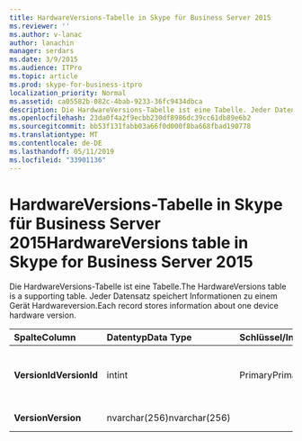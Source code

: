 ```yaml
---
title: HardwareVersions-Tabelle in Skype für Business Server 2015
ms.reviewer: ''
ms.author: v-lanac
author: lanachin
manager: serdars
ms.date: 3/9/2015
ms.audience: ITPro
ms.topic: article
ms.prod: skype-for-business-itpro
localization_priority: Normal
ms.assetid: ca05582b-082c-4bab-9233-36fc9434dbca
description: Die HardwareVersions-Tabelle ist eine Tabelle. Jeder Datensatz speichert Informationen zu einem Gerät Hardwareversion.
ms.openlocfilehash: 23da0f4a2f9ecbb230df8986dc39cc61db89e6b2
ms.sourcegitcommit: bb53f131fabb03a66f0d000f8ba668fbad190778
ms.translationtype: MT
ms.contentlocale: de-DE
ms.lasthandoff: 05/11/2019
ms.locfileid: "33901136"
---
```

# <a name="hardwareversions-table-in-skype-for-business-server-2015"></a><span data-ttu-id="03fa5-104">HardwareVersions-Tabelle in Skype für Business Server 2015</span><span class="sxs-lookup"><span data-stu-id="03fa5-104">HardwareVersions table in Skype for Business Server 2015</span></span>
 
<span data-ttu-id="03fa5-105">Die HardwareVersions-Tabelle ist eine Tabelle.</span><span class="sxs-lookup"><span data-stu-id="03fa5-105">The HardwareVersions table is a supporting table.</span></span> <span data-ttu-id="03fa5-106">Jeder Datensatz speichert Informationen zu einem Gerät Hardwareversion.</span><span class="sxs-lookup"><span data-stu-id="03fa5-106">Each record stores information about one device hardware version.</span></span>
  
|<span data-ttu-id="03fa5-107">**Spalte**</span><span class="sxs-lookup"><span data-stu-id="03fa5-107">**Column**</span></span>|<span data-ttu-id="03fa5-108">**Datentyp**</span><span class="sxs-lookup"><span data-stu-id="03fa5-108">**Data Type**</span></span>|<span data-ttu-id="03fa5-109">**Schlüssel/Index**</span><span class="sxs-lookup"><span data-stu-id="03fa5-109">**Key/Index**</span></span>|<span data-ttu-id="03fa5-110">**Details**</span><span class="sxs-lookup"><span data-stu-id="03fa5-110">**Details**</span></span>|
|:-----|:-----|:-----|:-----|
|<span data-ttu-id="03fa5-111">**VersionId**</span><span class="sxs-lookup"><span data-stu-id="03fa5-111">**VersionId**</span></span> <br/> |<span data-ttu-id="03fa5-112">int</span><span class="sxs-lookup"><span data-stu-id="03fa5-112">int</span></span>  <br/> |<span data-ttu-id="03fa5-113">Primary</span><span class="sxs-lookup"><span data-stu-id="03fa5-113">Primary</span></span>  <br/> |<span data-ttu-id="03fa5-114">Eindeutige Zahl, die diese Hardwareversion identifiziert.</span><span class="sxs-lookup"><span data-stu-id="03fa5-114">Unique number identifying this hardware version.</span></span>  <br/> |
|<span data-ttu-id="03fa5-115">**Version**</span><span class="sxs-lookup"><span data-stu-id="03fa5-115">**Version**</span></span> <br/> |<span data-ttu-id="03fa5-116">nvarchar(256)</span><span class="sxs-lookup"><span data-stu-id="03fa5-116">nvarchar(256)</span></span>  <br/> | <br/> |<span data-ttu-id="03fa5-117">Hardwareversion.</span><span class="sxs-lookup"><span data-stu-id="03fa5-117">Hardware version.</span></span>  <br/> |
   

